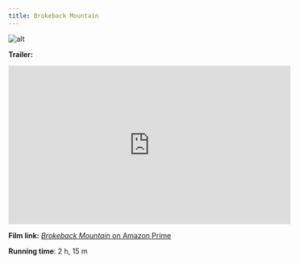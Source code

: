 ```yaml
---
title: Brokeback Mountain
---
```

![alt](https://lh3.googleusercontent.com/proxy/B0w7Aj0v4rG4tDd1qsL8TzmYdu0WR5AXxUKnE7TJ4Xws4UjbHGUeh-Yt3is8xPN-CtZiQkrQHuFRzWwz-BwOwwdHmq1NFhWt4wU4sa1LZC4lYBGjr5LkDNk)

**Trailer:**

<iframe width="560" height="315" src="https://www.youtube.com/embed/U5D1iU5KnqQ" frameborder="0" allow="accelerometer; autoplay; clipboard-write; encrypted-media; gyroscope; picture-in-picture" allowfullscreen></iframe>

**Film link:** [*Brokeback Mountain* on Amazon Prime](https://www.amazon.com/Brokeback-Mountain-Heath-Ledger/dp/B000I9TXK6/ref=sr_1_2?crid=3VDVFVN0ES05A&dchild=1&keywords=brokeback+mountain&qid=1606178050&s=instant-video&sprefix=brokeback+m%2Cinstant-video%2C148&sr=1-2)

**Running time**: 2 h, 15 m
